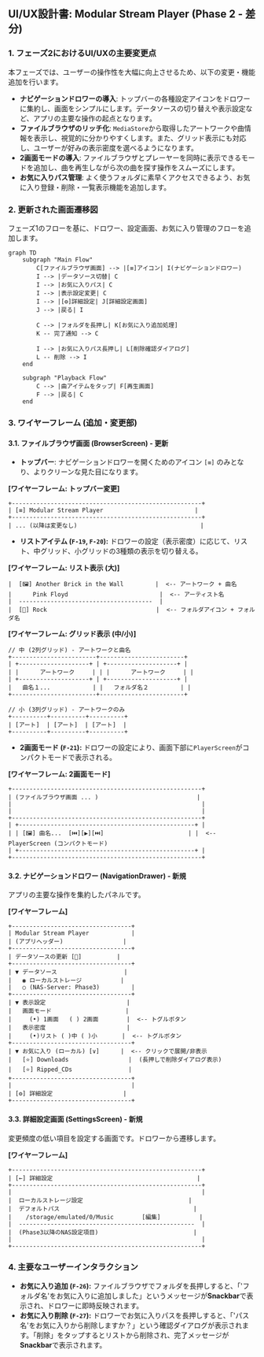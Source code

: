 ## **UI/UX設計書: Modular Stream Player (Phase 2 - 差分)**

### 1. フェーズ2におけるUI/UXの主要変更点
本フェーズでは、ユーザーの操作性を大幅に向上させるため、以下の変更・機能追加を行います。

*   **ナビゲーションドロワーの導入**: トップバーの各種設定アイコンをドロワーに集約し、画面をシンプルにします。データソースの切り替えや表示設定など、アプリの主要な操作の起点となります。
*   **ファイルブラウザのリッチ化**: `MediaStore`から取得したアートワークや曲情報を表示し、視覚的に分かりやすくします。また、グリッド表示にも対応し、ユーザーが好みの表示密度を選べるようになります。
*   **2画面モードの導入**: ファイルブラウザとプレーヤーを同時に表示できるモードを追加し、曲を再生しながら次の曲を探す操作をスムーズにします。
*   **お気に入りパス管理**: よく使うフォルダに素早くアクセスできるよう、お気に入り登録・削除・一覧表示機能を追加します。

### 2. 更新された画面遷移図

フェーズ1のフローを基に、ドロワー、設定画面、お気に入り管理のフローを追加します。

```mermaid
graph TD
    subgraph "Main Flow"
        C[ファイルブラウザ画面] --> |[≡]アイコン| I(ナビゲーションドロワー)
        I --> |データソース切替| C
        I --> |お気に入りパス| C
        I --> |表示設定変更| C
        I --> |[⚙️]詳細設定| J[詳細設定画面]
        J --> |戻る| I

        C --> |フォルダを長押し| K[お気に入り追加処理]
        K -- 完了通知 --> C

        I --> |お気に入りパス長押し| L[削除確認ダイアログ]
        L -- 削除 --> I
    end

    subgraph "Playback Flow"
        C --> |曲アイテムをタップ| F[再生画面]
        F --> |戻る| C
    end
```

### 3. ワイヤーフレーム (追加・変更部)

#### 3.1. ファイルブラウザ画面 (BrowserScreen) - 更新

*   **トップバー**: ナビゲーションドロワーを開くためのアイコン `[≡]` のみとなり、よりクリーンな見た目になります。

**[ワイヤーフレーム: トップバー変更]**
```
+------------------------------------------------------+
| [≡] Modular Stream Player                          |
+------------------------------------------------------+
| ... (以降は変更なし)                                   |
```

*   **リストアイテム (`F-19`, `F-20`):** ドロワーの設定（表示密度）に応じて、リスト、中グリッド、小グリッドの3種類の表示を切り替える。

**[ワイヤーフレーム: リスト表示 (大)]**
```
|  [🖼️] Another Brick in the Wall         |  <-- アートワーク + 曲名
|      Pink Floyd                          |  <-- アーティスト名
|  --------------------------------------  |
|  [📁] Rock                               |  <-- フォルダアイコン + フォルダ名
```
**[ワイヤーフレーム: グリッド表示 (中/小)]**
```
// 中 (2列グリッド) - アートワークと曲名
+------------------------+------------------------+
| +--------------------+ | +--------------------+ |
| |      アートワーク     | | |      アートワーク     | |
| +--------------------+ | +--------------------+ |
|   曲名１...            | |   フォルダ名２         | |
+------------------------+------------------------+

// 小 (3列グリッド) - アートワークのみ
+----------+----------+----------+
| [アート]  | [アート]  | [アート]  |
+----------+----------+----------+
```

*   **2画面モード (`F-21`):** ドロワーの設定により、画面下部に`PlayerScreen`がコンパクトモードで表示される。

**[ワイヤーフレーム: 2画面モード]**
```
+------------------------------------------------------+
| (ファイルブラウザ画面 ... )                            |
|                                                      |
|                                                      |
+------------------------------------------------------+
| +--------------------------------------------------+ |
| | [🖼️] 曲名...  [⏮️][▶️][⏭️]                        | |  <-- PlayerScreen (コンパクトモード)
| +--------------------------------------------------+ |
+------------------------------------------------------+
```

#### 3.2. ナビゲーションドロワー (NavigationDrawer) - 新規

アプリの主要な操作を集約したパネルです。

**[ワイヤーフレーム]**
```
+----------------------------------+
| Modular Stream Player            |
| (アプリヘッダー)                 |
+----------------------------------+
| データソースの更新 [🔄]          |
+----------------------------------+
| ▼ データソース                   |
|   ◉ ローカルストレージ           |
|   ○ (NAS-Server: Phase3)         |
+----------------------------------+
| ▼ 表示設定                       |
|   画面モード                     |
|     (•) 1画面   ( ) 2画面        |  <-- トグルボタン
|   表示密度                       |
|     (•)リスト ( )中 ( )小       |  <-- トグルボタン
+----------------------------------+
| ▼ お気に入り (ローカル) [∨]      |  <-- クリックで展開/非表示
|   [⭐] Downloads                 |  (長押しで削除ダイアログ表示)
|   [⭐] Ripped_CDs                |
+----------------------------------+
|                                  |
| [⚙️] 詳細設定                    |
+----------------------------------+
```

#### 3.3. 詳細設定画面 (SettingsScreen) - 新規

変更頻度の低い項目を設定する画面です。ドロワーから遷移します。

**[ワイヤーフレーム]**
```
+------------------------------------------------------+
| [←] 詳細設定                                         |
+------------------------------------------------------+
|                                                      |
|  ローカルストレージ設定                              |
|  デフォルトパス                                      |
|    /storage/emulated/0/Music        [編集]           |
|  --------------------------------------------------  |
|  (Phase3以降のNAS設定項目)                           |
|                                                      |
+------------------------------------------------------+
```

### 4. 主要なユーザーインタラクション
*   **お気に入り追加 (`F-26`):** ファイルブラウザでフォルダを長押しすると、「'フォルダ名'をお気に入りに追加しました」というメッセージが**Snackbar**で表示され、ドロワーに即時反映されます。
*   **お気に入り削除 (`F-27`):** ドロワーでお気に入りパスを長押しすると、「'パス名'をお気に入りから削除しますか？」という確認ダイアログが表示されます。「削除」をタップするとリストから削除され、完了メッセージが**Snackbar**で表示されます。
